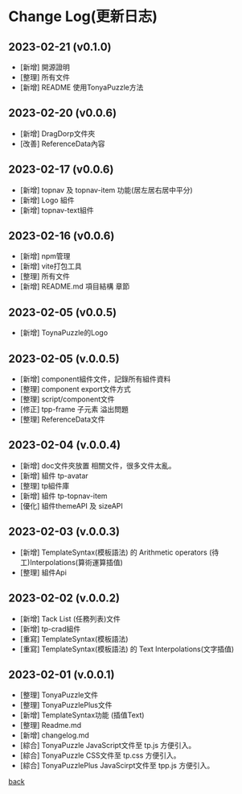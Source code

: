 # Change Log(更新日志)
## 2023-02-21 (v0.1.0)
- [新增] 開源證明
- [整理] 所有文件
- [新增] README 使用TonyaPuzzle方法

## 2023-02-20 (v0.0.6)
- [新增] DragDorp文件夾
- [改善] ReferenceData內容
 
## 2023-02-17 (v0.0.6)
- [新增] topnav 及 topnav-item 功能(居左居右居中平分)
- [新增] Logo 組件
- [新增] topnav-text組件

## 2023-02-16 (v0.0.6)
- [新增] npm管理
- [新增] vite打包工具
- [整理] 所有文件
- [新增] README.md 項目結構 章節

## 2023-02-05 (v0.0.5)
- [新增] ToynaPuzzle的Logo
 
## 2023-02-05 (v.0.0.5)
- [新增] component組件文件，記錄所有組件資料
- [整理] component export文件方式
- [整理] script/component文件
- [修正] tpp-frame 子元素 溢出問題
- [整理] ReferenceData文件

## 2023-02-04 (v.0.0.4)
- [新增] doc文件夾放置 相關文件，很多文件太亂。
- [新增] 組件 tp-avatar
- [整理] tp組件庫
- [新增] 組件 tp-topnav-item 
- [優化] 組件themeAPI 及 sizeAPI

## 2023-02-03 (v.0.0.3)
- [新增] TemplateSyntax(模板語法) 的 Arithmetic operators (待工)Interpolations(算術運算插值)
- [整理] 組件Api

## 2023-02-02 (v.0.0.2)
- [新增] Tack List (任務列表)文件
- [新增] tp-crad組件
- [重寫] TemplateSyntax(模板語法)
- [重寫] TemplateSyntax(模板語法) 的 Text Interpolations(文字插值)

## 2023-02-01 (v.0.0.1)
- [整理] TonyaPuzzle文件
- [整理] TonyaPuzzlePlus文件
- [新增] TemplateSyntax功能 (插值Text)
- [整理] Readme.md
- [新增] changelog.md
- [綜合] TonyaPuzzle JavaScript文件至 tp.js 方便引入。
- [綜合] TonyaPuzzle CSS文件至 tp.css 方便引入。
- [綜合] TonyaPuzzlePlus JavaScirpt文件至 tpp.js 方便引入。

[back](https://github.com/AnsonCar/Tonya)